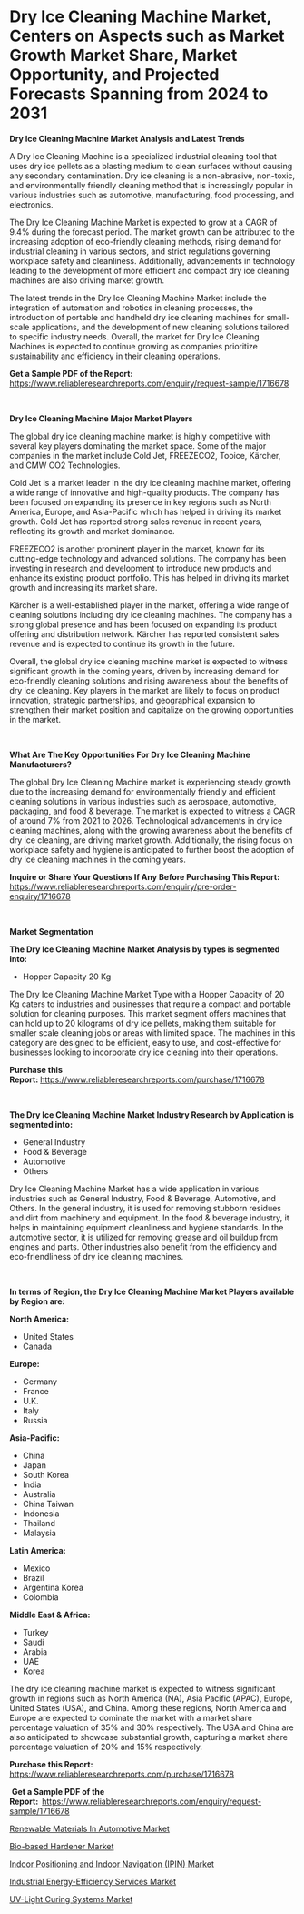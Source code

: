 <p><h1>Dry Ice Cleaning Machine Market, Centers on Aspects such as Market Growth Market Share, Market Opportunity, and Projected Forecasts Spanning from 2024 to 2031</h1></p><p><strong>Dry Ice Cleaning Machine Market Analysis and Latest Trends</strong></p>
<p><p>A Dry Ice Cleaning Machine is a specialized industrial cleaning tool that uses dry ice pellets as a blasting medium to clean surfaces without causing any secondary contamination. Dry ice cleaning is a non-abrasive, non-toxic, and environmentally friendly cleaning method that is increasingly popular in various industries such as automotive, manufacturing, food processing, and electronics.</p><p>The Dry Ice Cleaning Machine Market is expected to grow at a CAGR of 9.4% during the forecast period. The market growth can be attributed to the increasing adoption of eco-friendly cleaning methods, rising demand for industrial cleaning in various sectors, and strict regulations governing workplace safety and cleanliness. Additionally, advancements in technology leading to the development of more efficient and compact dry ice cleaning machines are also driving market growth.</p><p>The latest trends in the Dry Ice Cleaning Machine Market include the integration of automation and robotics in cleaning processes, the introduction of portable and handheld dry ice cleaning machines for small-scale applications, and the development of new cleaning solutions tailored to specific industry needs. Overall, the market for Dry Ice Cleaning Machines is expected to continue growing as companies prioritize sustainability and efficiency in their cleaning operations.</p></p>
<p><strong>Get a Sample PDF of the Report:&nbsp;</strong> <a href="https://www.reliableresearchreports.com/enquiry/request-sample/1716678">https://www.reliableresearchreports.com/enquiry/request-sample/1716678</a></p>
<p>&nbsp;</p>
<p><strong>Dry Ice Cleaning Machine Major Market Players</strong></p>
<p><p>The global dry ice cleaning machine market is highly competitive with several key players dominating the market space. Some of the major companies in the market include Cold Jet, FREEZECO2, Tooice, Kärcher, and CMW CO2 Technologies.</p><p>Cold Jet is a market leader in the dry ice cleaning machine market, offering a wide range of innovative and high-quality products. The company has been focused on expanding its presence in key regions such as North America, Europe, and Asia-Pacific which has helped in driving its market growth. Cold Jet has reported strong sales revenue in recent years, reflecting its growth and market dominance.</p><p>FREEZECO2 is another prominent player in the market, known for its cutting-edge technology and advanced solutions. The company has been investing in research and development to introduce new products and enhance its existing product portfolio. This has helped in driving its market growth and increasing its market share.</p><p>Kärcher is a well-established player in the market, offering a wide range of cleaning solutions including dry ice cleaning machines. The company has a strong global presence and has been focused on expanding its product offering and distribution network. Kärcher has reported consistent sales revenue and is expected to continue its growth in the future.</p><p>Overall, the global dry ice cleaning machine market is expected to witness significant growth in the coming years, driven by increasing demand for eco-friendly cleaning solutions and rising awareness about the benefits of dry ice cleaning. Key players in the market are likely to focus on product innovation, strategic partnerships, and geographical expansion to strengthen their market position and capitalize on the growing opportunities in the market.</p></p>
<p>&nbsp;</p>
<p><strong>What Are The Key Opportunities For Dry Ice Cleaning Machine Manufacturers?</strong></p>
<p><p>The global Dry Ice Cleaning Machine market is experiencing steady growth due to the increasing demand for environmentally friendly and efficient cleaning solutions in various industries such as aerospace, automotive, packaging, and food & beverage. The market is expected to witness a CAGR of around 7% from 2021 to 2026. Technological advancements in dry ice cleaning machines, along with the growing awareness about the benefits of dry ice cleaning, are driving market growth. Additionally, the rising focus on workplace safety and hygiene is anticipated to further boost the adoption of dry ice cleaning machines in the coming years.</p></p>
<p><strong>Inquire or Share Your Questions If Any Before Purchasing This Report:</strong> <a href="https://www.reliableresearchreports.com/enquiry/pre-order-enquiry/1716678">https://www.reliableresearchreports.com/enquiry/pre-order-enquiry/1716678</a></p>
<p>&nbsp;</p>
<p><strong>Market Segmentation</strong></p>
<p><strong>The Dry Ice Cleaning Machine Market Analysis by types is segmented into:</strong></p>
<p><ul><li>Hopper Capacity 20 Kg</li></ul></p>
<p><p>The Dry Ice Cleaning Machine Market Type with a Hopper Capacity of 20 Kg caters to industries and businesses that require a compact and portable solution for cleaning purposes. This market segment offers machines that can hold up to 20 kilograms of dry ice pellets, making them suitable for smaller scale cleaning jobs or areas with limited space. The machines in this category are designed to be efficient, easy to use, and cost-effective for businesses looking to incorporate dry ice cleaning into their operations.</p></p>
<p><strong>Purchase this Report:&nbsp;</strong><a href="https://www.reliableresearchreports.com/purchase/1716678">https://www.reliableresearchreports.com/purchase/1716678</a></p>
<p>&nbsp;</p>
<p><strong>The Dry Ice Cleaning Machine Market Industry Research by Application is segmented into:</strong></p>
<p><ul><li>General Industry</li><li>Food & Beverage</li><li>Automotive</li><li>Others</li></ul></p>
<p><p>Dry Ice Cleaning Machine Market has a wide application in various industries such as General Industry, Food & Beverage, Automotive, and Others. In the general industry, it is used for removing stubborn residues and dirt from machinery and equipment. In the food & beverage industry, it helps in maintaining equipment cleanliness and hygiene standards. In the automotive sector, it is utilized for removing grease and oil buildup from engines and parts. Other industries also benefit from the efficiency and eco-friendliness of dry ice cleaning machines.</p></p>
<p>&nbsp;</p>
<p><strong>In terms of Region, the Dry Ice Cleaning Machine Market Players available by Region are:</strong></p>
<p>
    <p> <strong> North America: </strong>
        <ul>
            <li>United States</li>
            <li>Canada</li>
        </ul>
        </p> 
    <p> <strong> Europe: </strong>
        <ul>
            <li>Germany</li>
            <li>France</li>
            <li>U.K.</li>
            <li>Italy</li>
            <li>Russia</li>
        </ul>
        </p> 
    <p> <strong> Asia-Pacific: </strong>
        <ul>
            <li>China</li>
            <li>Japan</li>
            <li>South Korea</li>
            <li>India</li>
            <li>Australia</li>
            <li>China Taiwan</li>
            <li>Indonesia</li>
            <li>Thailand</li>
            <li>Malaysia</li>
        </ul>
        </p> 
    <p> <strong> Latin America: </strong>
        <ul>
            <li>Mexico</li>
            <li>Brazil</li>
            <li>Argentina Korea</li>
            <li>Colombia</li>
        </ul>
        </p> 
    <p> <strong> Middle East & Africa: </strong>
        <ul>
            <li>Turkey</li>
            <li>Saudi</li>
            <li>Arabia</li>
            <li>UAE</li>
            <li>Korea</li>
        </ul>
    </p>
    </p>
<p><p>The dry ice cleaning machine market is expected to witness significant growth in regions such as North America (NA), Asia Pacific (APAC), Europe, United States (USA), and China. Among these regions, North America and Europe are expected to dominate the market with a market share percentage valuation of 35% and 30% respectively. The USA and China are also anticipated to showcase substantial growth, capturing a market share percentage valuation of 20% and 15% respectively.</p></p>
<p><strong>Purchase this Report: </strong><a href="https://www.reliableresearchreports.com/purchase/1716678">https://www.reliableresearchreports.com/purchase/1716678</a></p>
<p>&nbsp;<strong>Get a Sample PDF of the Report:&nbsp;&nbsp;</strong><a href="https://www.reliableresearchreports.com/enquiry/request-sample/1716678">https://www.reliableresearchreports.com/enquiry/request-sample/1716678</a></p>
<p><strong></strong></p>
<p><p><a href="https://github.com/shotows/Market-Research-Report-List-1/blob/main/renewable-materials-in-automotive-market.md">Renewable Materials In Automotive Market</a></p><p><a href="https://github.com/beatblasta/Market-Research-Report-List-2/blob/main/bio-based-hardener-market.md">Bio-based Hardener Market</a></p><p><a href="https://medium.com/@donaldyoung656/indoor-positioning-and-indoor-navigation-ipin-market-trends-and-market-analysis-forecasted-for-e77f7f448e33">Indoor Positioning and Indoor Navigation (IPIN) Market</a></p><p><a href="https://medium.com/@donaldyoung656/industrial-energy-efficiency-services-nbsp-market-focuses-on-market-share-size-and-projected-60b4516a8537">Industrial Energy-Efficiency Services Market</a></p><p><a href="https://medium.com/@donaldyoung656/uv-light-curing-systems-market-size-cagr-trends-2024-2030-5cd2578c52f9">UV-Light Curing Systems Market</a></p></p>